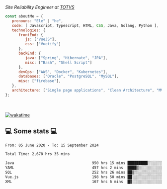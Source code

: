 <p><em>Site Reliability Engineer at <a href="https://www.totvs.com/">TOTVS</a></br>
</em></p>


```javascript
const aboutMe = {
   pronouns: "Ele" | "he",
   code: [ Javascript, Typescript, HTML, CSS, Java, Golang, Python ],
   technologies: {
      frontEnd: {
         js: ["VueJS"],
         css: ["Vuetify"]
      },
      backEnd: {
         java: ["Spring", "Hibernate", "JPA"],
         misc: ["Bash", "Shell Script"]
      },
      devOps: ["AWS", "Docker", "Kubernetes"],
      databases: ["Oracle", "PostgreSQL", "MySQL"],
      misc: ["firebase"],
   },
   architecture: ["Single page applications", "Clean Architecture", "MVC", "Microservices"],
};
```
</br></br>
[![wakatime](https://wakatime.com/badge/user/a3a8ed06-d304-4d6b-bc86-4adc418cdea7.svg)](https://wakatime.com/@a3a8ed06-d304-4d6b-bc86-4adc418cdea7)
<h2>💻 Some stats 💻</h2>

<!--START_SECTION:waka-->

```txt
From: 05 June 2020 - To: 15 September 2024

Total Time: 2,678 hrs 35 mins

Java                                   950 hrs 15 mins █████████░░░░░░░░░░░░░░░░   35.48 %
YAML                                   457 hrs 2 mins  ████▒░░░░░░░░░░░░░░░░░░░░   17.06 %
SQL                                    252 hrs 26 mins ██▒░░░░░░░░░░░░░░░░░░░░░░   09.42 %
Vue.js                                 198 hrs 50 mins ██░░░░░░░░░░░░░░░░░░░░░░░   07.42 %
XML                                    167 hrs 6 mins  █▓░░░░░░░░░░░░░░░░░░░░░░░   06.24 %
```

<!--END_SECTION:waka-->
